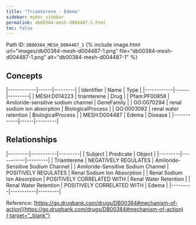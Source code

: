 ```yaml
---
title: "Triamterene - Edema"
sidebar: mydoc_sidebar
permalink: db00384-mesh-d004487-1.html
toc: false 
---
```



Path ID: `DB00384_MESH_D004487_1`
{% include image.html url="images/db00384-mesh-d004487-1.png" file="db00384-mesh-d004487-1.png" alt="db00384-mesh-d004487-1" %}

## Concepts

|------------|------|---------|
| Identifier | Name | Type    |
|------------|------|---------|
| MESH:D014223 | triamterene | Drug |
| Pfam:PF00858 | Amiloride-sensitive sodium channel | GeneFamily |
| GO:0070294 | renal sodium ion absorption | BiologicalProcess |
| GO:0003092 | renal water retention | BiologicalProcess |
| MESH:D004487 | Edema | Disease |
|------------|------|---------|

## Relationships

|---------|-----------|---------|
| Subject | Predicate | Object  |
|---------|-----------|---------|
| Triamterene | NEGATIVELY REGULATES | Amiloride-Sensitive Sodium Channel |
| Amiloride-Sensitive Sodium Channel | POSITIVELY REGULATES | Renal Sodium Ion Absorption |
| Renal Sodium Ion Absorption | POSITIVELY CORRELATED WITH | Renal Water Retention |
| Renal Water Retention | POSITIVELY CORRELATED WITH | Edema |
|---------|-----------|---------|

Reference: [https://go.drugbank.com/drugs/DB00384#mechanism-of-action](https://go.drugbank.com/drugs/DB00384#mechanism-of-action){:target="_blank"}